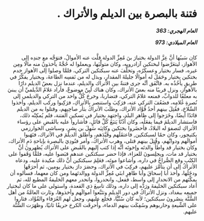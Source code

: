 <h1 dir="rtl">فتنة بالبصرة بين الديلم والأتراك  .</h1>

<h5 dir="rtl">العام الهجري:  363

العام الميلادي: 973

</h5>

<p dir="rtl">كان سَببُها أنَّ عِزَّ الدولة بختيارَ بنَ مُعِزِّ الدولة قلَّت عنه الأموالُ، فتوَجَّه مع جندِه إلى الأهواز، ليتعَرَّضوا لبختكين آزادرويه، وكان متولِّيَها، ويعملوا له حُجَّةً يأخذونُ منه مالًا ومِن غيره، فسار بختيار وعسكَرُه، وتخلَّفَ عنه سبكتكين التركي، فلمَّا وصلوا إلى الأهواز خدم بختكين بختيار وحَمَلَ له أموالًا جليلةَ المقدارِ، وبذل له من نَفسِه الطاعةَ، وبختيار يفكِّرُ في طريقٍ يأخُذُه به. فاتَّفَق أنَّه جرى فتنةٌ بين الأتراك والديلم، عندما نزل بعضُ الديلم دارًا بالأهواز، ونزل قريبًا منه بعضُ الأتراك، وكان هناك لَبِنٌ موضوعٌ، فأراد غلامُ الدَّيلميِّ أن يبنيَ به معلفًا للدوابِّ، فمنعه غلامُ التركي، فتضاربا، وخرجَ كُلُّ واحد من التركي والديلمي إلى نُصرةِ غُلامِه، فضَعُفَ التركي عنه، فرَكِبَ واستنصر بالأتراكِ، فرَكِبوا وركب الديلم، وأخذوا السِّلاحَ، فقُتِلَ بينهم أحدُ قُوَّاد الأتراك، وطلَبَ الأتراكُ بثأر صاحِبِهم، وقتلوا به من الديلم قائدًا أيضًا، وخَرَجوا إلى ظاهرِ البلد، واجتهد بختيار في تسكينِ الفتنة، فلم يُمكِنْه ذلك، فاستشار الديلمَ فيما يفعَلُه، وكان أُذُنًا يَتبَعُ كُلَّ قائلٍ، فأشاروا عليه بالقَبضِ على رؤساء الأتراكِ لتصفوَ له البلادُ، فأحضَروا بختكين وكاتِبَه سَهلَ بن بِشرٍ، وسباشى الخوارزمي بكتيجور، وكان حمًا لسبكتكين, فاعتقَلَهم وقَيَّدَهم، وأطلق الديلمَ في الأتراك، فنَهَبوا أموالَهم ودوابَّهم، وقُتِلَ بينهم قتلى، وهرب الأتراكُ، وأمر فنُودِيَ بالبصرة بإباحةِ دَمِ الأتراك، وكان بختيار قد واطأَ والدتَه وإخوتَه أنَّه إذا كتب إليهم بالقَبضِ على الأتراك يُظهِرونَ أنَّ بختيار قد مات، ويجلِسونَ للعزاء، فإذا حضر سبكتكين عندهم قبَضوا عليه، فلمَّا وَقَفوا على الكتُبِ وقع الصُّراخُ في داره، وأشاعوا موتَه، فعَلِمَ سبكتكين أنَّ ذلك مكيدة عليه، ودعاه الأتراكُ إلى أن يتأمَّرَ عليهم، فركِبَ في الأتراك، وحصَرَ دارَ بختيار يومين، ثم أحرَقَها ودخَلَها، وأخذ أبا إسحاقَ وأبا طاهِرٍ ابنَي مُعِزِّ الدولة ووالدتَهما ومن كان معهما، فسألوه أن يمكِّنَهم من الانحدارِ إلى واسط، ففعل، وانحدروا، وانحدر معهم الخليفةُ المطيع لله، ثم أعاد سبكتكين الخليفةَ ورَدَّه إلى داره، وذلك تاسِعَ ذي القعدة، واستولى على ما كان لبختيار جميعِه ببغداد، ونزل الأتراكُ في دور الديلمِ وتتَبَّعوا أموالَهم وأخذوها، وثارت العامَّةُ من أهل السُّنَّة ينصُرونَ سبكتكين؛ لأنه كان سُنِّيًّا، فخلع عليهم، وجعل لهم العُرَفاء والقُوَّاد، فثاروا على الشِّيعةِ وحاربوهم وسُفِكَت بينهم الدماء، وأُحرِقَت الكرخ حريقًا ثانيًا، وظهَرَت السُّنَّة عليهم.</p></br>
